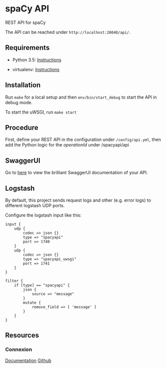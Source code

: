 # spaCy API

REST API for spaCy

The API can be reached under ```http://localhost:20040/api/```.

## Requirements

- Python 3.5: [Instructions](https://www.python.org/downloads/)

- virtualenv: [Instructions](https://virtualenv.pypa.io/en/stable/installation/)

## Installation

Run ```make``` for a local setup and then ```env/bin/start_debug``` to start the API in debug mode.

To start the uWSGI, run ```make start```

## Procedure

First, define your REST API in the configuration under ```/config/api.yml```, 
then add the Python logic for the *operationId* under /spacyapi/api

## SwaggerUI

Go to [here](http://localhost:20040/api/ui) to view the brilliant SwaggerUI documentation of your API.

## Logstash

By default, this project sends request logs and other (e.g. error logs) to different logstash UDP ports.

Configure the logstash input like this:

```
input {
    udp {
        codec => json {}
        type => "spacyapi"
        port => 1740   
    }
    udp {
        codec => json {}
        type => "spacyapi_uwsgi"
        port => 1741   
    }
}

filter {
    if [type] == "spacyapi" {
        json {
            source => "message"
        }
        mutate {
            remove_field => [ 'message' ]
        }
    }
}
```

## Resources
### Connexion
[Documentation](https://connexion.readthedocs.io/en/latest/)
[Github](https://github.com/zalando/connexion)
